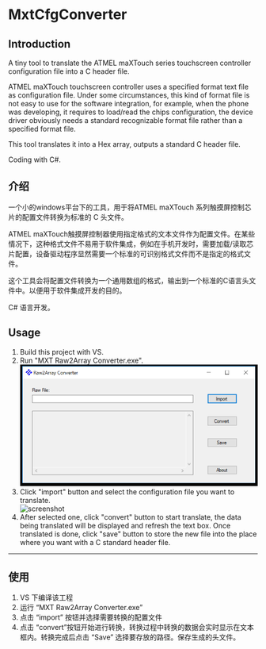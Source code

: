 # MxtCfgConverter

## Introduction
A tiny tool to translate the ATMEL maXTouch series touchscreen controller configuration file into a C header file.

ATMEL maXTouch touchscreen controller uses a specified format text file as configuration file. Under some circumstances, this kind of format file is not easy to use for the software integration, for example, when the phone was developing, it requires to load/read the chips configuration, the device driver obviously needs a standard recognizable format file rather than a specified format file. 

This tool translates it into a Hex array, outputs a standard C header file. 

Coding with C#.

## 介绍
一个小的windows平台下的工具，用于将ATMEL maXTouch 系列触摸屏控制芯片的配置文件转换为标准的 C 头文件。

ATMEL maXTouch触摸屏控制器使用指定格式的文本文件作为配置文件。在某些情况下，这种格式文件不易用于软件集成，例如在手机开发时，需要加载/读取芯片配置，设备驱动程序显然需要一个标准的可识别格式文件而不是指定的格式文件。

这个工具会将配置文件转换为一个通用数组的格式，输出到一个标准的C语言头文件中。以便用于软件集成开发的目的。

C# 语言开发。

## Usage
1. Build this project with VS.
2. Run "MXT Raw2Array Converter.exe".<br>
![screenshot](https://github.com/gangdong/MxtCfgConverter/blob/master/Screenshot/Screenshot.PNG)
3. Click "import" button and select the configuration file you want to translate.<br>
![screenshot](https://github.com/gangdong/MxtCfgConverter/blob/master/Screenshot/Screnshot1.PNG)<br>
4. After selected one, click "convert" button to start translate, the data being translated will be displayed and refresh the text box. Once translated is done, click "save" button to store the new file into the place where you want with a C standard header file.

-----
## 使用
1. VS 下编译该工程
2. 运行 “MXT Raw2Array Converter.exe”
3. 点击 “import” 按钮并选择需要转换的配置文件
4. 点击 “convert”按钮开始进行转换，转换过程中转换的数据会实时显示在文本框内。转换完成后点击 “Save” 选择要存放的路径。保存生成的头文件。
